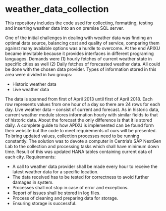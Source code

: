 # weather_data_collection
This repository includes the code used for collecting, formatting, testing and inserting weather data into an on premise SQL server.

One of the initial challenges in dealing with weather data was finding an optimal data source, balancing cost and quality of service, comparing them against many available options was a hurdle to overcome. At the end APIXU became inevitable because it provides interfaces in different programing languages. Demands were (1) hourly fetches of current weather state in specific cities as well (2) Daily fetches of forecasted weather data. All could be done with the chosen data provider.
Types of information stored in this area were divided in two groups:
-	Historic weather data
-	Live weather data

The data is spanned from first of April 2013 until first of April 2018. Each row represents values from one hour of a day so there are 24 rows for each day.
Live weather data – consist of current and forecast. As in historic data, current weather module stores information hourly with similar fields to that of historic data. About the forecast the only difference is that it is stored daily.
A complete guide to how APIXU is implemented can be found form their website but the code to meet requirements of ours will be presented. To bring updated values, collection processes need to be running constantly. The solution was to devote a computer in Centria’s SAP NextGen Lab to the collection and processing tasks which shall have minimum down time. Result of this was updated HANA tables containing current data of each city.
Requirements:
-	A call to weather data provider shall be made every hour to receive the latest weather data for a specific location.
-	The data received has to be tested for correctness to avoid further damages in system.
-	Processes shall not stop in case of error and exceptions.
-	Report of issues shall be stored in log files.
-	Process of cleaning and preparing data for storage.
-	Ensuring storage is successful.

